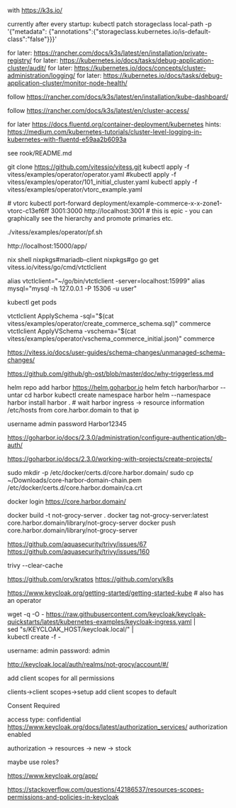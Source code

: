 with https://k3s.io/

currently after every startup: kubectl patch storageclass local-path -p '{"metadata": {"annotations":{"storageclass.kubernetes.io/is-default-class":"false"}}}'

for later: https://rancher.com/docs/k3s/latest/en/installation/private-registry/
for later: https://kubernetes.io/docs/tasks/debug-application-cluster/audit/
for later: https://kubernetes.io/docs/concepts/cluster-administration/logging/
for later: https://kubernetes.io/docs/tasks/debug-application-cluster/monitor-node-health/

follow https://rancher.com/docs/k3s/latest/en/installation/kube-dashboard/

follow https://rancher.com/docs/k3s/latest/en/cluster-access/

for later https://docs.fluentd.org/container-deployment/kubernetes
hints: https://medium.com/kubernetes-tutorials/cluster-level-logging-in-kubernetes-with-fluentd-e59aa2b6093a





see rook/README.md






git clone https://github.com/vitessio/vitess.git
kubectl apply -f vitess/examples/operator/operator.yaml
#kubectl apply -f vitess/examples/operator/101_initial_cluster.yaml
kubectl apply -f vitess/examples/operator/vtorc_example.yaml

\# vtorc
kubectl port-forward deployment/example-commerce-x-x-zone1-vtorc-c13ef6ff 3001:3000
http://localhost:3001
\# this is epic - you can graphically see the hierarchy and promote primaries etc.

./vitess/examples/operator/pf.sh

http://localhost:15000/app/

nix shell nixpkgs#mariadb-client nixpkgs#go
go get vitess.io/vitess/go/cmd/vtctlclient

alias vtctlclient="~/go/bin/vtctlclient -server=localhost:15999"
alias mysql="mysql -h 127.0.0.1 -P 15306 -u user"

kubectl get pods

vtctlclient ApplySchema -sql="$(cat vitess/examples/operator/create_commerce_schema.sql)" commerce
vtctlclient ApplyVSchema -vschema="$(cat vitess/examples/operator/vschema_commerce_initial.json)" commerce

https://vitess.io/docs/user-guides/schema-changes/unmanaged-schema-changes/

https://github.com/github/gh-ost/blob/master/doc/why-triggerless.md














helm repo add harbor https://helm.goharbor.io
helm fetch harbor/harbor --untar
cd harbor
kubectl create namespace harbor
helm --namespace harbor install harbor .
\# wait
harbor ingress -> resource information
/etc/hosts from core.harbor.domain to that ip

username admin password Harbor12345

https://goharbor.io/docs/2.3.0/administration/configure-authentication/db-auth/

https://goharbor.io/docs/2.3.0/working-with-projects/create-projects/

sudo mkdir -p /etc/docker/certs.d/core.harbor.domain/
sudo cp ~/Downloads/core-harbor-domain-chain.pem /etc/docker/certs.d/core.harbor.domain/ca.crt

docker login https://core.harbor.domain/


docker build -t not-grocy-server .
docker tag not-grocy-server:latest core.harbor.domain/library/not-grocy-server
docker push core.harbor.domain/library/not-grocy-server

https://github.com/aquasecurity/trivy/issues/67
https://github.com/aquasecurity/trivy/issues/160

trivy --clear-cache
























https://github.com/ory/kratos
https://github.com/ory/k8s



https://www.keycloak.org/getting-started/getting-started-kube
\# also has an operator

wget -q -O - https://raw.githubusercontent.com/keycloak/keycloak-quickstarts/latest/kubernetes-examples/keycloak-ingress.yaml | \
sed "s/KEYCLOAK_HOST/keycloak.local/" | \
kubectl create -f -

username: admin
password: admin

http://keycloak.local/auth/realms/not-grocy/account/#/

add client scopes for all permissions

clients->client scopes->setup add client scopes to default

Consent Required

access type: confidential https://www.keycloak.org/docs/latest/authorization_services/
authorization enabled

authorization -> resources -> new -> stock


maybe use roles?


https://www.keycloak.org/app/

https://stackoverflow.com/questions/42186537/resources-scopes-permissions-and-policies-in-keycloak